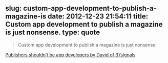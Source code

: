 slug: custom-app-development-to-publish-a-magazine-is
date: 2012-12-23 21:54:11
title: Custom app development to publish a magazine is just nonsense.
type: quote
---

> Custom app development to publish a magazine is just nonsense.

[Publishers shouldn’t be app developers by David of 37signals](http://37signals.com/svn/posts/3333-publishers-shouldnt-be-app-developers)
